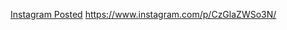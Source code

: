 [Instagram Posted](https://www.instagram.com/p/CzGlaZWSo3N/)
https://www.instagram.com/p/CzGlaZWSo3N/